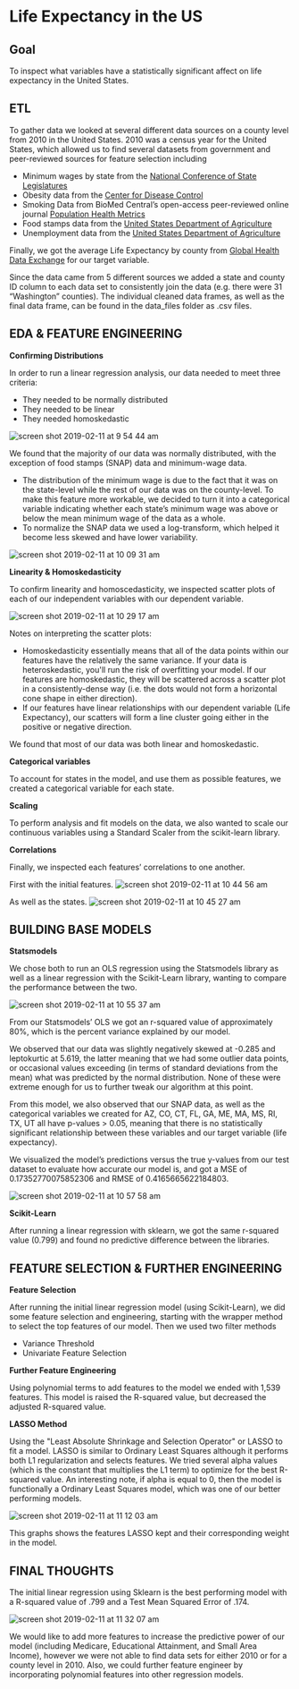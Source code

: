 # Life Expectancy in the US

## Goal

To inspect what variables have a statistically significant affect on life expectancy in the United States.

## ETL

 To gather data we looked at several different data sources on a county level from 2010 in the United States. 2010 was a census year for the United States, which allowed us to find several datasets from government and peer-reviewed sources for feature selection including
* Minimum wages by state from the [National Conference of State Legislatures](https://www.dol.gov/whd/minwage/mw-consolidated.htm)
* Obesity data from the [Center for Disease Control](https://www.cdc.gov/diabetes/data/countydata/countydataindicators.html)
* Smoking Data from BioMed Central’s open-access peer-reviewed online journal [Population Health Metrics](https://pophealthmetrics.biomedcentral.com/articles/10.1186/1478-7954-12-5)
* Food stamps data from the [United States Department of Agriculture](https://www.fns.usda.gov/pd/supplemental-nutrition-assistance-program-snap)
* Unemployment data from the [United States Department of Agriculture](https://www.ers.usda.gov/data-products/county-level-data-sets/download-data/)

Finally, we got the average Life Expectancy by county from [Global Health Data Exchange](http://ghdx.healthdata.org/us-data ) for our target variable.

Since the data came from 5 different sources we added a state and county ID column to each data set to consistently join the data (e.g. there were 31 “Washington” counties). The individual cleaned data frames, as well as the final data frame, can be found in the data_files folder as .csv files.

## EDA & FEATURE ENGINEERING

**Confirming Distributions**

In order to run a linear regression analysis, our data needed to meet three criteria:
* They needed to be normally distributed
* They needed to be linear
* They needed homoskedastic

![screen shot 2019-02-11 at 9 54 44 am](https://user-images.githubusercontent.com/39356742/52571730-29e24980-2de4-11e9-96bf-f85b6dc0a86c.png)

We found that the majority of our data was normally distributed, with the exception of food stamps (SNAP) data and minimum-wage data.
* The distribution of the minimum wage is due to the fact that it was on the state-level while the rest of our data was on the county-level. To make this feature more workable, we decided to turn it into a categorical variable indicating whether each state’s minimum wage was above or below the mean minimum wage of the data as a whole.
* To normalize the SNAP data we used a log-transform, which helped it become less skewed and have lower variability.

![screen shot 2019-02-11 at 10 09 31 am](https://user-images.githubusercontent.com/39356742/52572213-4b900080-2de5-11e9-8b4a-191bf9bca6f2.png)

**Linearity & Homoskedasticity**

To confirm linearity and homoscedasticity, we inspected scatter plots of each of our independent variables with our dependent variable.

![screen shot 2019-02-11 at 10 29 17 am](https://user-images.githubusercontent.com/39356742/52573349-f3a6c900-2de7-11e9-9a3b-5d4e6ebc1ae1.png)

Notes on interpreting the scatter plots: 
* Homoskedasticity essentially means that all of the data points within our features have the relatively the same variance. If your data is heteroskedastic, you'll run the risk of overfitting your model. If our features are homoskedastic, they will be scattered across a scatter plot in a consistently-dense way (i.e. the dots would not form a horizontal cone shape in either direction).
* If our features have linear relationships with our dependent variable (Life Expectancy), our scatters will form a line cluster going either in the positive or negative direction.

We found that most of our data was both linear and homoskedastic.

**Categorical variables**

To account for states in the model, and use them as possible features, we created a categorical variable for each state.

**Scaling**

To perform analysis and fit models on the data, we also wanted to scale our continuous variables using a Standard Scaler from the scikit-learn library.

**Correlations**

Finally, we inspected each features’ correlations to one another.

First with the initial features.
![screen shot 2019-02-11 at 10 44 56 am](https://user-images.githubusercontent.com/39356742/52574547-89dbee80-2dea-11e9-9eef-027d932ad61e.png)

As well as the states.
![screen shot 2019-02-11 at 10 45 27 am](https://user-images.githubusercontent.com/39356742/52574589-a5df9000-2dea-11e9-8c2f-fa9a1f93bf3d.png)

## BUILDING BASE MODELS

**Statsmodels**

We chose both to run an OLS regression using the Statsmodels library as well as a linear regression with the Scikit-Learn library, wanting to compare the performance between the two.

![screen shot 2019-02-11 at 10 55 37 am](https://user-images.githubusercontent.com/39356742/52575100-9f9de380-2deb-11e9-9849-0e9da1c09d0f.png)

From our Statsmodels’ OLS we got an r-squared value of approximately 80%, which is the percent variance explained by our model. 

We observed that our data was slightly negatively skewed at -0.285 and leptokurtic at 5.619, the latter meaning that we had some outlier data points, or occasional values exceeding (in terms of standard deviations from the mean) what was predicted by the normal distribution. None of these were extreme enough for us to further tweak our algorithm at this point.

From this model, we also observed that our SNAP data, as well as the categorical variables we created for AZ, CO, CT, FL, GA, ME, MA, MS, RI, TX, UT all have p-values > 0.05, meaning that there is no statistically significant relationship between these variables and our target variable (life expectancy).

We visualized the model’s predictions versus the true y-values from our test dataset to evaluate how accurate our model is, and got a MSE of 0.17352770075852306 and RMSE of 0.4165665622184803.

![screen shot 2019-02-11 at 10 57 58 am](https://user-images.githubusercontent.com/39356742/52575295-ef7caa80-2deb-11e9-87a6-fab8f1a847c6.png)

**Scikit-Learn**

After running a linear regression with sklearn, we got the same r-squared value (0.799) and found no predictive  difference between the libraries.

## FEATURE SELECTION & FURTHER ENGINEERING

**Feature Selection**

After running the initial linear regression model (using Scikit-Learn), we did some feature selection and engineering, starting with the wrapper method to select the top features of our model.
Then we used two filter methods
* Variance Threshold
* Univariate Feature Selection

**Further Feature Engineering**

Using polynomial terms to add features to the model we ended with 1,539 features. This model is raised the R-squared value, but decreased the adjusted R-squared value. 

**LASSO Method**

Using the "Least Absolute Shrinkage and Selection Operator" or LASSO to fit a model. LASSO is similar to Ordinary Least Squares although it performs both L1 regularization and selects features. We tried several alpha values (which is the constant that multiplies the L1 term) to optimize for the best R-squared value. An interesting note, if alpha is equal to 0, then the model is functionally a Ordinary Least Squares model, which was one of our better performing models.

![screen shot 2019-02-11 at 11 12 03 am](https://user-images.githubusercontent.com/39356742/52576346-e1c82480-2ded-11e9-8b96-e083634de9fe.png)

This graphs shows the features LASSO kept and their corresponding weight in the model. 

## FINAL THOUGHTS

The initial linear regression using Sklearn is the best performing model with a R-squared value of .799 and a Test Mean Squared Error of .174. 

![screen shot 2019-02-11 at 11 32 07 am](https://user-images.githubusercontent.com/39356742/52577718-b266e700-2df0-11e9-814c-d1a92e6389c6.png)

We would like to add more features to increase the predictive power of our model (including Medicare, Educational Attainment, and Small Area Income), however we were not able to find data sets for either 2010 or for a county level in 2010. Also, we could further feature engineer by incorporating polynomial features into other regression models.


